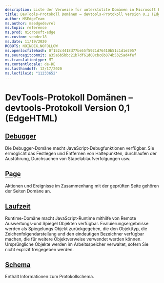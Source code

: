```yaml
---
description: Liste der Verweise für unterstützte Domänen in Microsoft Edge devtools Protocol, Version 0,1.
title: DevTools-Protokoll Domänen – devtools-Protokoll Version 0,1 (EdgeHTML)
author: MSEdgeTeam
ms.author: msedgedevrel
ms.topic: reference
ms.prod: microsoft-edge
ms.custom: seodec18
ms.date: 11/19/2020
ROBOTS: NOINDEX,NOFOLLOW
ms.openlocfilehash: 0f152c4418d77be55f5921d76410b51c1d1e2957
ms.sourcegitcommit: a35a6b5bbc21b7df61d08cbc6b074b5325ad4fef
ms.translationtype: MT
ms.contentlocale: de-DE
ms.lasthandoff: 12/17/2020
ms.locfileid: "11233652"
---
```

# DevTools-Protokoll Domänen – devtools-Protokoll Version 0,1 (EdgeHTML)  

## [Debugger](debugger.md)  

Die Debugger-Domäne macht JavaScript-Debugfunktionen verfügbar. Sie ermöglicht das Festlegen und Entfernen von Haltepunkten, durchlaufen der Ausführung, Durchsuchen von Stapelablaufverfolgungen usw.
## [Page](page.md)
Aktionen und Ereignisse im Zusammenhang mit der geprüften Seite gehören der Seiten Domäne an.
## [Laufzeit](runtime.md)
Runtime-Domäne macht JavaScript-Runtime mithilfe von Remote Auswertungs-und Spiegel Objekten verfügbar. Evaluierungsergebnisse werden als Spiegelungs Objekt zurückgegeben, die den Objekttyp, die Zeichenfolgendarstellung und den eindeutigen Bezeichner verfügbar machen, die für weitere Objektverweise verwendet werden können. Ursprüngliche Objekte werden im Arbeitsspeicher verwaltet, sofern Sie nicht explizit freigegeben werden.
## [Schema](schema.md)
Enthält Informationen zum Protokollschema.
